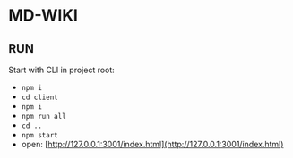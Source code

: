 # MD-WIKI
## RUN
Start with CLI in project root:

- `npm i`
- `cd client`
- `npm i`
- `npm run all`
- `cd ..`
- `npm start`
- open: [http://127.0.0.1:3001/index.html](http://127.0.0.1:3001/index.html)
